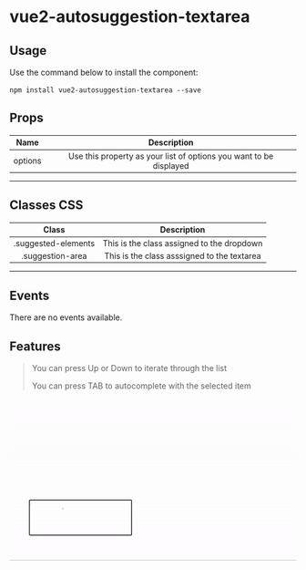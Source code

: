 # vue2-autosuggestion-textarea

## Usage

Use the command below to install the component:
```
npm install vue2-autosuggestion-textarea --save
```

## Props

| Name | Description |
| :---: | :---: | 
| options | Use this property as your list of options you want to be displayed |

---

## Classes CSS

| Class | Description |
| :---: | :---: | 
| .suggested-elements | This is the class assigned to the dropdown |
| .suggestion-area | This is the class asssigned to the textarea |

---

## Events

There are no events available.


## Features

> You can press Up or Down to iterate through the list
>
> You can press TAB to autocomplete with the selected item

![Live test](/media/live_test.gif)
